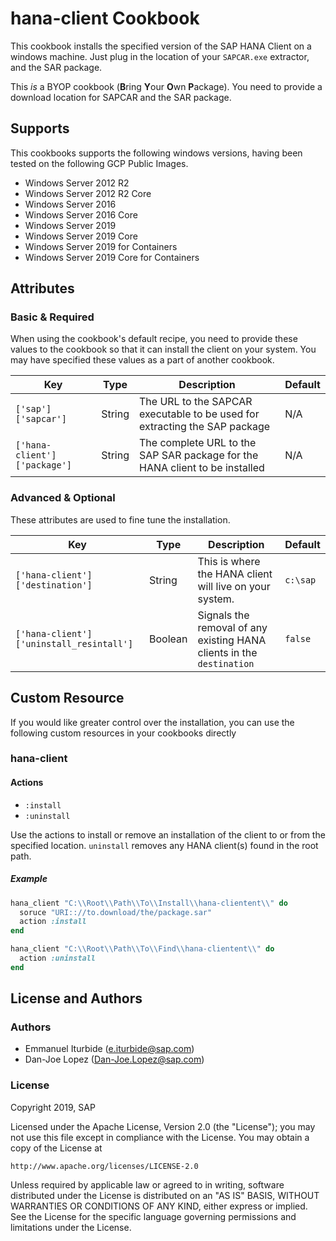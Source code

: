 # hana-client Cookbook

This cookbook installs the specified version of the SAP HANA Client on a windows
machine.  Just plug in the location of your `SAPCAR.exe` extractor, and the SAR
package.

This *is* a BYOP cookbook (**B**ring **Y**our **O**wn **P**ackage).  You
need to provide a download location for SAPCAR and the SAR package.   

## Supports

This cookbooks supports the following windows versions, having been tested on
the following GCP Public Images.

 * Windows Server 2012 R2
 * Windows Server 2012 R2 Core
 * Windows Server 2016
 * Windows Server 2016 Core
 * Windows Server 2019
 * Windows Server 2019 Core
 * Windows Server 2019 for Containers
 * Windows Server 2019 Core for Containers

## Attributes

### Basic & Required

When using the cookbook's default recipe, you need to provide these
values to the cookbook so that it can install the client on your
system.  You may have specified these values as a part of another cookbook.

|              Key             |   Type  |                                  Description                                  |  Default  |
|------------------------------|---------|-------------------------------------------------------------------------------|-----------|
| `['sap']['sapcar']`          | String  | The URL to the SAPCAR executable to be used for extracting the SAP package    | N/A       |
| `['hana-client']['package']` | String  | The complete URL to the SAP SAR package for the HANA client to be installed   | N/A       |

### Advanced & Optional

These attributes are used to fine tune the installation.

|                    Key                   |   Type  |                                  Description                                  |  Default  |
|------------------------------------------|---------|-------------------------------------------------------------------------------|-----------|
| `['hana-client']['destination']`         | String  | This is where the HANA client will live on your system.                       | `c:\sap`  |
| `['hana-client']['uninstall_resintall']` | Boolean | Signals the removal of any existing HANA clients in the `destination`         | `false`   |

## Custom Resource
If you would like greater control over the installation, you can use the following custom
resources in your cookbooks directly
### hana-client

#### Actions

 - `:install`
 - `:uninstall`

Use the actions to install or remove an installation of the client to or from
the specified location.  `uninstall` removes any HANA client(s) found in the
root path.

##### Example

```ruby
hana_client "C:\\Root\\Path\\To\\Install\\hana-clientent\\" do
  soruce "URI:://to.download/the/package.sar"
  action :install
end
```

```ruby
hana_client "C:\\Root\\Path\\To\\Find\\hana-clientent\\" do
  action :uninstall
end
```

## License and Authors

### Authors

- Emmanuel Iturbide (e.iturbide@sap.com)
- Dan-Joe Lopez (Dan-Joe.Lopez@sap.com)

### License

Copyright 2019, SAP

Licensed under the Apache License, Version 2.0 (the "License");
you may not use this file except in compliance with the License.
You may obtain a copy of the License at

    http://www.apache.org/licenses/LICENSE-2.0

Unless required by applicable law or agreed to in writing, software
distributed under the License is distributed on an "AS IS" BASIS,
WITHOUT WARRANTIES OR CONDITIONS OF ANY KIND, either express or implied.
See the License for the specific language governing permissions and
limitations under the License.
